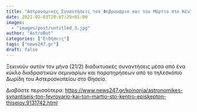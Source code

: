 ```yaml
---
title: "Αστρονομικές Συναντήσεις τον Φεβρουάριο και τον Μάρτιο στο Κέντρο Επισκεπτών Θησείου "
date: 2021-02-03T20:07:29+01:00
images:
  - "images/post/untitled_3.jpg"
author: "AstroBot"
categories: ["Ειδήσεις"]
tags: ["news247.gr"]
draft: false
---
```


Ξεκινούν αυτόν τον μήνα (21/2) διαδικτυακές συναντήσεις μέσα από ένα κύκλο διαδραστικών σεμιναρίων και παρατηρήσεων από το τηλεσκόπιο Δωρίδη του Αστεροσκοπείου στο Θησείο.

Διαβάστε περισσότερα: https://www.news247.gr/koinonia/astronomikes-synantiseis-ton-fevroyario-kai-ton-martio-sto-kentro-episkepton-thiseioy.9131742.html
